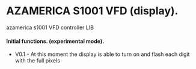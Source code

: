 # AZAMERICA S1001 VFD (display).
azamerica s1001 VFD controller LIB

#### Initial functions. (experimental mode).
- V0.1 - At this moment the display is able to turn on and flash each digit with the full pixels
